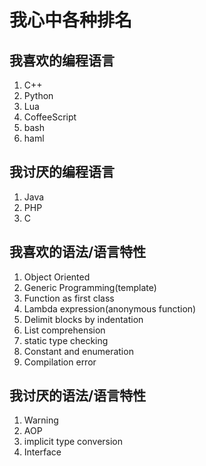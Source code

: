 # 我心中各种排名
## 我喜欢的编程语言

1. C++
2. Python
3. Lua
4. CoffeeScript
5. bash
6. haml

## 我讨厌的编程语言

1. Java
2. PHP
3. C

## 我喜欢的语法/语言特性

1. Object Oriented
2. Generic Programming(template)
3. Function as first class
4. Lambda expression(anonymous function)
5. Delimit blocks by indentation
6. List comprehension
7. static type checking
8. Constant and enumeration
9. Compilation error

## 我讨厌的语法/语言特性

1. Warning
2. AOP
3. implicit type conversion
4. Interface
